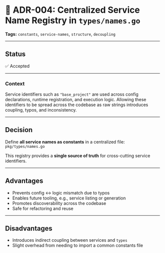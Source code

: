 # 📄 ADR-004: Centralized Service Name Registry in `types/names.go`

**Tags:** `constants`, `service-names`, `structure`, `decoupling`

---

## Status

✅ Accepted

---

### Context

Service identifiers such as `"base_project"` are used across config declarations,
runtime registration, and execution logic.
Allowing these identifiers to be spread across the codebase as raw strings introduces coupling, typos,
and inconsistency.

---

## Decision

Define **all service names as constants** in a centralized file:
`pkg/types/names.go`

This registry provides a **single source of truth** for cross-cutting service identifiers.

---

## Advantages

- Prevents config ↔ logic mismatch due to typos
- Enables future tooling, e.g., service listing or generation
- Promotes discoverability across the codebase
- Safe for refactoring and reuse

---

## Disadvantages

- Introduces indirect coupling between services and `types`
- Slight overhead from needing to import a common constants file
